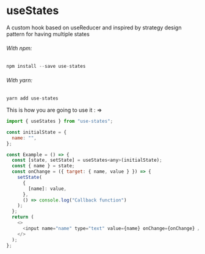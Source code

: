 # useStates

A custom hook based on useReducer and inspired by strategy design pattern for having multiple states


###### With npm:
```javascript
npm install --save use-states
```

###### With yarn:
```javascript
yarn add use-states
```


This is how you are going to use it : =>
```javascript
import { useStates } from "use-states";

const initialState = {
  name: "",
};

const Example = () => {
  const [state, setState] = useStates<any>(initialState);
  const { name } = state;
  const onChange = ({ target: { name, value } }) => {
    setState(
      {
        [name]: value,
      },
      () => console.log("Callback function")
    );
  };
  return (
    <>
      <input name="name" type="text" value={name} onChange={onChange} />
    </>
  );
};
```
